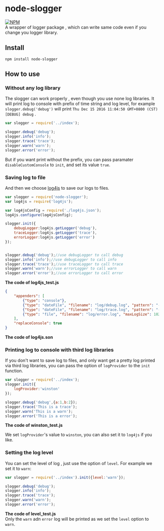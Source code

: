# node-slogger
[![NPM](https://nodei.co/npm/node-slogger.png?downloads=true)](https://nodei.co/npm/node-slogger/)  
A wrapper of logger package , which can write same code even if you change you logger library.

## Install
```npm install node-slogger```

## How to use

### Without any log library

The slogger can work properly , even though you use none log libraries.
It will print log to console with prefix of time string and log level,
for example `slogger.debug('debug')` will print `Thu Dec 15 2016 11:04:50 GMT+0800 (CST) [DEBUG] debug` .

```javascript
var slogger = require('../index');

slogger.debug('debug');
slogger.info('info');
slogger.trace('trace');
slogger.warn('warn');
slogger.error('error');
```

But if you want print without the prefix, you can pass paramater `disableCustomConsole` to `init`,
and set its value `true`.

### Saving log to file
And then we choose [log4js](https://www.npmjs.com/package/log4js) to save our logs to files.
```javascript
var slogger = require('node-slogger');
var log4js = require('log4js');

var log4jsConfig = require('./log4js.json');
log4js.configure(log4jsConfig);

slogger.init({
    debugLogger:log4js.getLogger('debug'),
    traceLogger:log4js.getLogger('trace'),
    errorLogger:log4js.getLogger('error')
});


slogger.debug('debug');//use debugLogger to call debug
slogger.info('info');//use debugLogger to call info
slogger.trace('trace');//use traceLogger to call trace
slogger.warn('warn');//use errorLogger to call warn
slogger.error('error');//use errorLogger to call error
```
**The code of log4js_test.js**

```json
{
    "appenders": [
        {"type": "console"},
        {"type": "dateFile", "filename": "log/debug.log", "pattern": "-yyyy-MM-dd", "backups": 10, "category": "debug"}, 
        {"type": "dateFile", "filename": "log/trace.log", "pattern": "-yyyy-MM-dd", "category": "trace"},
        {"type": "file", "filename": "log/error.log", "maxLogSize": 1024000, "backups": 10, "category": "error"}
    ],
    "replaceConsole": true
}
```
**The code of log4js.son**

### Printing log to console with third log libraries

If you don't want to save log to files, and only want get a pretty log printed via third log libraries, you can pass the option of `logProvider` to the `init` function.

```javascript
var slogger = require('../index');
slogger.init({
    logProvider:'winston'
});

slogger.debug('debug',{a:1,b:2});
slogger.trace('This is a trace');
slogger.warn('This is a warn');
slogger.error('This is a error');
```
**The code of winston_test.js**

We set `logProvider`'s value to `winston`, you can also set it to `log4js` if you like. 

### Setting the log level
You can set the level of log , just use the option of `level`. For example we set it to `warn`:

```javascript
var slogger = require('../index').init({level:'warn'});

slogger.debug('debug');
slogger.info('info');
slogger.trace('trace');
slogger.warn('warn');
slogger.error('error');
```
**The code of level_test.js**  
Only the `warn` adn `error` log will be printed as we set the `level` option to `warn`.
